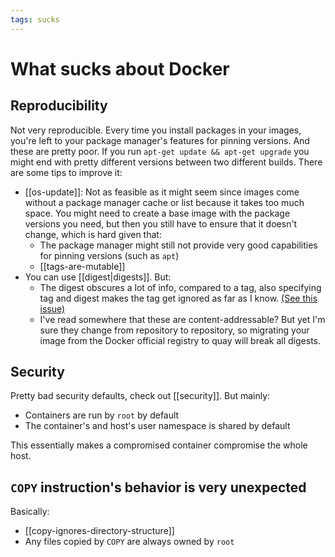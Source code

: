 ```yaml
---
tags: sucks
---
```


# What sucks about Docker

## Reproducibility
Not very reproducible. Every time you install packages in your images, you're left to your package manager's features for pinning versions. And these are pretty poor. If you run `apt-get update && apt-get upgrade` you might end with pretty different versions between two different builds. There are some tips to improve it:

* [[os-update]]: Not as feasible as it might seem since images come without a package manager cache or list because it takes too much space. You might need to create a base image with the package versions you need, but then you still have to ensure that it doesn't change, which is hard given that:
  * The package manager might still not provide very good capabilities for pinning versions (such as `apt`)
  * [[tags-are-mutable]]
* You can use [[digest|digests]]. But:
  * The digest obscures a lot of info, compared to a tag, also  specifying tag and digest makes the tag get ignored as far as I know. [(See this issue)](https://github.com/containers/buildah/issues/1407)
  * I've read somewhere that these are content-addressable? But yet I'm sure they change from repository to repository, so migrating your image from the Docker official registry to quay will break all digests.

## Security
Pretty bad security defaults, check out [[security]]. But mainly:
* Containers are run by `root` by default
* The container's and host's user namespace is shared by default

This essentially makes a compromised container compromise the whole host.

## `COPY` instruction's behavior is very unexpected
Basically:

* [[copy-ignores-directory-structure]]
* Any files copied by `COPY` are always owned by `root`
